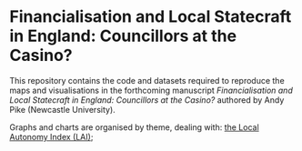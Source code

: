 # Financialisation and Local Statecraft in England: Councillors at the Casino?

This repository contains the code and datasets required to reproduce the maps and visualisations in the forthcoming manuscript *Financialisation and Local Statecraft in England: Councillors at the Casino?* authored by Andy Pike (Newcastle University).

Graphs and charts are organised by theme, dealing with: [the Local Autonomy Index (LAI)](https://github.com/CaitHRobinson/councillorsatthecasino/tree/main/lai); 
